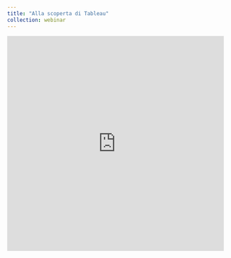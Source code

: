 ```yaml
---
title: "Alla scoperta di Tableau"
collection: webinar
---
```

<iframe src="https://f1.media.brightcove.com/12/3798483592001/3798483592001_6123199857001_6123193575001.mp4" name="iFrame Name" scrolling="No" height="500px" width="100%" style="border: none;"></iframe>
